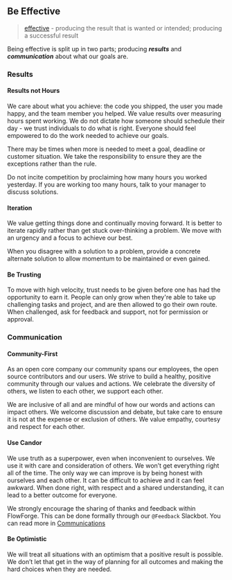 ## Be Effective

> [effective][effective-oxford] - producing the result that is wanted or intended; producing a successful result

[effective-oxford]: https://www.oxfordlearnersdictionaries.com/definition/english/effective

Being effective is split up in two parts; producing ***results*** and ***communication***
about what our goals are.

### Results

#### Results not Hours

We care about what you achieve: the code you shipped, the user you made happy,
and the team member you helped. We value results over measuring hours spent
working. We do not dictate how someone should schedule their day - we trust
individuals to do what is right. Everyone should feel empowered to do the work
needed to achieve our goals.

There may be times when more is needed to meet a goal, deadline or customer
situation. We take the responsibility to ensure they are the exceptions rather
than the rule.

Do not incite competition by proclaiming how many hours you worked yesterday.
If you are working too many hours, talk to your manager to discuss solutions.

#### Iteration

We value getting things done and continually moving forward. It is better to 
iterate rapidly rather than get stuck over-thinking a problem. We move with an
urgency and a focus to achieve our best.

When you disagree with a solution to a problem, provide a concrete alternate
solution to allow momentum to be maintained or even gained.

#### Be Trusting

To move with high velocity, trust needs to be given before one has had the
opportunity to earn it. People can only grow when they're able to take up
challenging tasks and project, and are then allowed to go their own route. When
challenged, ask for feedback and support, not for permission or approval.

### Communication

#### Community-First

As an open core company our community spans our employees, the open source
contributors and our users. We strive to build a healthy, positive community
through our values and actions. We celebrate the diversity of others, we listen
to each other, we support each other.

We are inclusive of all and are mindful of how our words and actions can impact
others. We welcome discussion and debate, but take care to ensure it is not at
the expense or exclusion of others. We value empathy, courtesy and respect for
each other.

#### Use Candor

We use truth as a superpower, even when inconvenient to ourselves. We use it
with care and consideration of others. We won’t get everything right all of the
time. The only way we can improve is by being honest with ourselves and each
other. It can be difficult to achieve and it can feel awkward. When done right, 
with respect and a shared understanding, it can lead to a better outcome for
everyone.

We strongly encourage the sharing of thanks and feedback within FlowForge. This
can be done formally through our `@Feedback` Slackbot. You can read more in
[Communications](../communication#feedback-%26-thanks)

#### Be Optimistic

We will treat all situations with an optimism that a positive result is
possible. We don’t let that get in the way of planning for all outcomes and
making the hard choices when they are needed.
